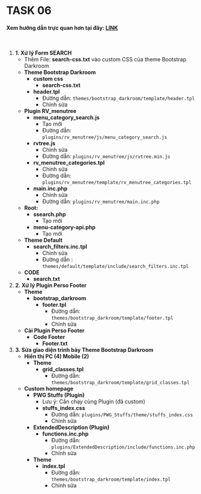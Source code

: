 <h1>TASK 06</h1>
<h4>
  Xem hướng dẫn trực quan hơn tại đây:
  <a href="https://xmind.ai/share/CMVCwRFw?xid=WmPrQGGd">LINK</a>
</h4>
<br />
<ol>
  <li>
    <strong>1. Xử lý Form SEARCH</strong>
    <ul>
      <li>
        Thêm File: <b>search-css.txt</b> vào custom CSS của theme Bootstrap
        Darkroom
      </li>
      <li>
        <strong>Theme Bootstrap Darkroom</strong>
        <ul>
          <li>
            <strong>custom css</strong>
            <ul>
              <li><strong>search-css.txt</strong></li>
            </ul>
          </li>
          <li>
            <strong>header.tpl</strong>
            <ul>
              <li>
                Đường dẫn:
                <code>themes/bootstrap_darkroom/template/header.tpl</code>
              </li>
              <li>Chỉnh sửa</li>
            </ul>
          </li>
        </ul>
      </li>
      <li>
        <strong>Plugin RV_menutree</strong>
        <ul>
          <li>
            <strong>menu_category_search.js</strong>
            <ul>
              <li>Tạo mới</li>
              <li>
                Đường dẫn:
                <code>plugins/rv_menutree/js/menu_category_search.js</code>
              </li>
            </ul>
          </li>
          <li>
            <strong>rvtree.js</strong>
            <ul>
              <li>Chỉnh sửa</li>
              <li>
                Đường dẫn: <code>plugins/rv_menutree/js/rvtree.min.js</code>
              </li>
            </ul>
          </li>
          <li>
            <strong>rv_menutree_categories.tpl</strong>
            <ul>
              <li>Chỉnh sửa</li>
              <li>
                Đường dẫn:
                <code
                  >plugins/rv_menutree/template/rv_menutree_categories.tpl</code
                >
              </li>
            </ul>
          </li>
          <li>
            <strong>main.inc.php</strong>
            <ul>
              <li>Chỉnh sửa</li>
              <li>Đường dẫn: <code>plugins/rv_menutree/main.inc.php</code></li>
            </ul>
          </li>
        </ul>
      </li>
      <li>
        <strong>Root:</strong>
        <ul>
          <li>
            <strong>ssearch.php</strong>
            <ul>
              <li>Tạo mới</li>
            </ul>
          </li>
          <li>
            <strong>menu-category-api.php</strong>
            <ul>
              <li>Tạo mới</li>
            </ul>
          </li>
        </ul>
      </li>
      <li>
        <strong>Theme Default</strong>
        <ul>
          <li>
            <strong>search_filters.inc.tpl</strong>
            <ul>
              <li>Chỉnh sửa</li>
              <li>
                Đường dẫn :
                <code
                  >themes/default/template/include/search_filters.inc.tpl</code
                >
              </li>
            </ul>
          </li>
        </ul>
      </li>
      <li>
        <strong>CODE</strong>
        <ul>
          <li><strong>search.txt</strong></li>
        </ul>
      </li>
    </ul>
  </li>

  <li>
    <strong>2. Xử lý Plugin Perso Footer</strong>
    <ul>
      <li>
        <strong>Theme</strong>
        <ul>
          <li>
            <strong>bootstrap_darkroom</strong>
            <ul>
              <li>
                <strong>footer.tpl</strong>
                <ul>
                  <li>
                    Đường dẫn:
                    <code>themes/bootstrap_darkroom/template/footer.tpl</code>
                  </li>
                  <li>Chỉnh sửa</li>
                </ul>
              </li>
            </ul>
          </li>
        </ul>
      </li>
      <li>
        <strong>Cài Plugin Perso Footer</strong>
        <ul>
          <li>
            <strong>Code Footer</strong>
            <ul>
              <li><strong>Footer.txt</strong></li>
            </ul>
          </li>
        </ul>
      </li>
    </ul>
  </li>

  <li>
    <strong>3. Sửa giao diện trình bày Theme Bootstrap Darkroom</strong>
    <ul>
      <li>
        <strong>Hiển thị PC (4) Mobile (2)</strong>
        <ul>
          <li>
            <strong>Theme</strong>
            <ul>
              <li>
                <strong>grid_classes.tpl</strong>
                <ul>
                  <li>
                    Đường dẫn:
                    <code
                      >themes/bootstrap_darkroom/template/grid_classes.tpl</code
                    >
                  </li>
                </ul>
              </li>
            </ul>
          </li>
        </ul>
      </li>
      <li>
        <strong>Custom homepage</strong>
        <ul>
          <li>
            <strong>PWG Stuffs (Plugin)</strong>
            <ul>
              <li>Lưu ý: Cần chạy cùng Plugin (đã custom)</li>
              <li>
                <strong>stuffs_index.css</strong>
                <ul>
                  <li>
                    Đường dẫn:
                    <code>plugins/PWG_Stuffs/theme/stuffs_index.css</code>
                  </li>
                  <li>Chỉnh sửa</li>
                </ul>
              </li>
            </ul>
          </li>
          <li>
            <strong>ExtendedDescription (Plugin)</strong>
            <ul>
              <li>
                <strong>functions.inc.php</strong>
                <ul>
                  <li>
                    Đường dẫn:
                    <code
                      >plugins/ExtendedDescription/include/functions.inc.php</code
                    >
                  </li>
                  <li>Chỉnh sửa</li>
                </ul>
              </li>
            </ul>
          </li>
          <li>
            <strong>Theme</strong>
            <ul>
              <li>
                <strong>index.tpl</strong>
                <ul>
                  <li>
                    Đường dẫn:
                    <code>themes/bootstrap_darkroom/template/index.tpl</code>
                  </li>
                  <li>Chỉnh sửa</li>
                </ul>
              </li>
            </ul>
          </li>
        </ul>
      </li>
    </ul>
  </li>
</ol>
